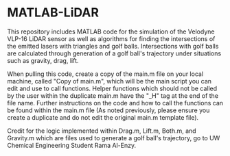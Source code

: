 # MATLAB-LiDAR

This repository includes MATLAB code for the simulation of the Velodyne VLP-16 LiDAR sensor as well as algorithms for finding the intersections of the emitted lasers with triangles and golf balls. Intersections with golf balls are calculated through generation of a golf ball's trajectory under situations such as gravity, drag, lift.

When pulling this code, create a copy of the main.m file on your local machine, called "Copy of main.m", which will be the main script you can edit and use to call functions. Helper functions which should not be called by the user within the duplicate main.m have the "\_H" tag at the end of the file name. Further instructions on the code and how to call the functions can be found within the main.m file (As noted previously, please ensure you create a duplicate and do not edit the original main.m template file).

Credit for the logic implemented within Drag.m, Lift.m, Both.m, and Gravity.m which are files used to generate a golf ball's trajectory, go to UW Chemical Engineering Student Rama Al-Enzy.

